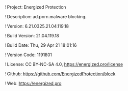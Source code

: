 ! Project: Energized Protection

! Description: ad.porn.malware blocking.

! Version: 6.21.0325.21.04.119.18

! Build Version: 21.04.119.18

! Build Date: Thu, 29 Apr 21 18:01:16

! Version Code: 1191801

! License: CC BY-NC-SA 4.0, https://energized.pro/license

! Github: https://github.com/EnergizedProtection/block

! Web: https://energized.pro
